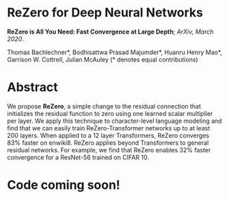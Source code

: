 # ReZero for Deep Neural Networks

**ReZero is All You Need: Fast Convergence at Large Depth**; *ArXiv, March 2020*.

Thomas Bachlechner*, Bodhisattwa Prasad Majumder*, Huanru Henry Mao*, Garrison W. Cottrell, Julian McAuley (* denotes equal contributions)

# Abstract

We propose **ReZero**, a simple change to the residual connection that initializes the residual function to zero using one learned scalar multiplier per layer. We apply this technique to character-level language modeling and find that we can easily train ReZero-Transformer networks up to at least 200 layers. When applied to a 12 layer Transformers, ReZero converges 83% faster on enwiki8. ReZero applies beyond Transformers to general residual networks. For example, we find that ReZero enables  32% faster convergence for a ResNet-56 trained on CIFAR 10.

# Code coming soon! 
